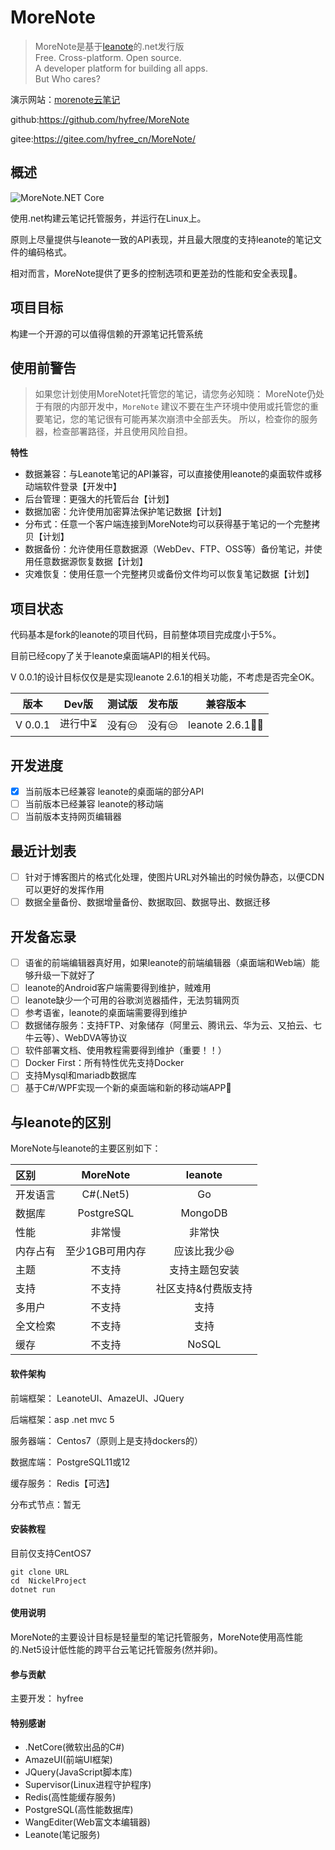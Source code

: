 # MoreNote

> MoreNote是基于[leanote](https://github.com/leanote/leanote)的.net发行版  
> Free. Cross-platform. Open source.  
> A developer platform for building all  apps.  
> But  Who cares?

演示网站：<a href="https://www.morenote.top/" target="_blank">morenote云笔记</a>

github:https://github.com/hyfree/MoreNote

gitee:https://gitee.com/hyfree_cn/MoreNote/

 
## 概述

![MoreNote.NET Core](https://github.com/hyfree/MoreNote/workflows/MoreNote.NET%20Core/badge.svg?event=push)

使用.net构建云笔记托管服务，并运行在Linux上。


原则上尽量提供与leanote一致的API表现，并且最大限度的支持leanote的笔记文件的编码格式。

相对而言，MoreNote提供了更多的控制选项和更差劲的性能和安全表现👏。

## 项目目标

构建一个开源的可以值得信赖的开源笔记托管系统

## 使用前警告

> 如果您计划使用MoreNotet托管您的笔记，请您务必知晓：
> MoreNote仍处于有限的内部开发中，`MoreNote` 建议不要在生产环境中使用或托管您的重要笔记，您的笔记很有可能再某次崩溃中全部丢失。
> 所以，检查你的服务器，检查部署路径，并且使用风险自担。

**特性**

* 数据兼容：与Leanote笔记的API兼容，可以直接使用leanote的桌面软件或移动端软件登录【开发中】
* 后台管理：更强大的托管后台【计划】
* 数据加密：允许使用加密算法保护笔记数据【计划】
* 分布式：任意一个客户端连接到MoreNote均可以获得基于笔记的一个完整拷贝【计划】
* 数据备份：允许使用任意数据源（WebDev、FTP、OSS等）备份笔记，并使用任意数据源恢复数据【计划】
* 灾难恢复：使用任意一个完整拷贝或备份文件均可以恢复笔记数据【计划】


## 项目状态

代码基本是fork的leanote的项目代码，目前整体项目完成度小于5%。

目前已经copy了关于leanote桌面端API的相关代码。

V 0.0.1的设计目标仅仅是是实现leanote 2.6.1的相关功能，不考虑是否完全OK。


|  版本   | Dev版  | 测试版|发布版|兼容版本|
|  ----    | ----  |---- |---- | --- |
| V 0.0.1  |进行中⏳ |  没有😒|   没有😒|leanote 2.6.1🤦‍♂️|

## 开发进度

- [x] 当前版本已经兼容 leanote的桌面端的部分API
- [ ] 当前版本已经兼容 leanote的移动端
- [ ] 当前版本支持网页编辑器
## 最近计划表
- [ ] 针对于博客图片的格式化处理，使图片URL对外输出的时候伪静态，以便CDN可以更好的发挥作用
- [ ] 数据全量备份、数据增量备份、数据取回、数据导出、数据迁移
##  开发备忘录

- [ ] 语雀的前端编辑器真好用，如果leanote的前端编辑器（桌面端和Web端）能够升级一下就好了
- [ ] leanote的Android客户端需要得到维护，贼难用
- [ ] leanote缺少一个可用的谷歌浏览器插件，无法剪辑网页
- [ ] 参考语雀，leanote的桌面端需要得到维护
- [ ] 数据储存服务：支持FTP、对象储存（阿里云、腾讯云、华为云、又拍云、七牛云等）、WebDVA等协议
- [ ] 软件部署文档、使用教程需要得到维护（重要！！）
- [ ] Docker First：所有特性优先支持Docker
- [ ] 支持Mysql和mariadb数据库
- [ ] 基于C#/WPF实现一个新的桌面端和新的移动端APP🎄

## 与leanote的区别

MoreNote与leanote的主要区别如下：

| 区别| MoreNote | leanote |
| :----- | :----: | :----: |
| 开发语言 | C#(.Net5) | Go |
| 数据库 | PostgreSQL | MongoDB  |
| 性能 | 非常慢 | 非常快  |
| 内存占有 |  至少1GB可用内存 | 应该比我少😆  |
| 主题 | 不支持 | 支持主题包安装  |
| 支持 | 不支持 | 社区支持&付费版支持  |
| 多用户 | 不支持 | 支持  |
| 全文检索 | 不支持 | 支持  |
| 缓存 | 不支持 | NoSQL  |




#### 软件架构
前端框架： LeanoteUI、AmazeUI、JQuery

后端框架：asp .net mvc 5

服务器端： Centos7（原则上是支持dockers的）

数据库端： PostgreSQL11或12

缓存服务： Redis【可选】  

分布式节点：暂无

#### 安装教程
目前仅支持CentOS7
```ssh
git clone URL
cd  NickelProject
dotnet run
```

#### 使用说明
 MoreNote的主要设计目标是轻量型的笔记托管服务，MoreNote使用高性能的.Net5设计低性能的跨平台云笔记托管服务(然并卵)。


#### 参与贡献

主要开发： hyfree

#### 特别感谢
- .NetCore(微软出品的C#)
- AmazeUI(前端UI框架)
- JQuery(JavaScript脚本库)
- Supervisor(Linux进程守护程序) 
- Redis(高性能缓存服务)
- PostgreSQL(高性能数据库)
- WangEditer(Web富文本编辑器)
- Leanote(笔记服务)

